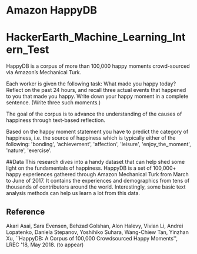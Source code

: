 # Amazon HappyDB
# HackerEarth_Machine_Learning_Intern_Test

HappyDB is a corpus of more than 100,000 happy moments crowd-sourced via Amazon’s Mechanical Turk.

Each worker is given the following task: What made you happy today? Reflect on the past 24 hours, and recall three actual events that happened to you that made you happy. Write down your happy moment in a complete sentence. (Write three such moments.)

The goal of the corpus is to advance the understanding of the causes of happiness through text-based reflection.

Based on the happy moment statement you have to predict the category of happiness, i.e. the source of happiness which is typically either of the following: 'bonding', 'achievement', 'affection', 'leisure', 'enjoy_the_moment', 'nature', 'exercise'. 

##Data
This research dives into a handy dataset that can help shed some light on the fundamentals of happiness. HappyDB is a set of 100,000+ happy experiences gathered through Amazon Mechanical Turk from March to June of 2017. It contains the experiences and demographics from tens of thousands of contributors around the world. Interestingly, some basic text analysis methods can help us learn a lot from this data.

## Reference

Akari Asai, Sara Evensen, Behzad Golshan, Alon Halevy, Vivian Li, Andrei Lopatenko, 
Daniela Stepanov, Yoshihiko Suhara, Wang-Chiew Tan, Yinzhan Xu, 
``HappyDB: A Corpus of 100,000 Crowdsourced Happy Moments'', LREC '18, May 2018. (to appear)
